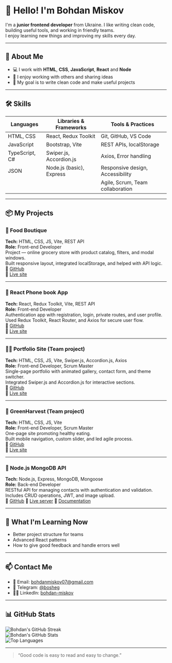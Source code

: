 # 👋 Hello! I'm Bohdan Miskov

I'm a **junior frontend developer** from Ukraine. I like writing clean code, building useful tools, and working in friendly teams.  
I enjoy learning new things and improving my skills every day.

---

## 🧠 About Me

- 💻 I work with **HTML**, **CSS**, **JavaScript**, **React** and **Node**
- 🤝 I enjoy working with others and sharing ideas
- 🎯 My goal is to write clean code and make useful projects

---

## 🛠️ Skills

| Languages         | Libraries & Frameworks       | Tools & Practices                   |
|-------------------|------------------------------|-------------------------------------|
| HTML, CSS         | React, Redux Toolkit         | Git, GitHub, VS Code                |
| JavaScript        | Bootstrap, Vite              | REST APIs, localStorage             |
| TypeScript, C#    | Swiper.js, Accordion.js      | Axios, Error handling               |
| JSON              | Node.js (basic), Express     | Responsive design, Accessibility    |
|                   |                              | Agile, Scrum, Team collaboration    |

---

## 📦 My Projects

### 🥗 Food Boutique  
**Tech:** HTML, CSS, JS, Vite, REST API  
**Role:** Front-end Developer  
Project — online grocery store with product catalog, filters, and modal windows.  
Built responsive layout, integrated localStorage, and helped with API logic.  
🔗 <a href="https://github.com/bohdan-miskov/project-food-boutique" target="_blank" rel="noopener noreferrer">GitHub</a>  
🔗 <a href="https://bohdan-miskov.github.io/project-food-boutique/" target="_blank" rel="noopener noreferrer">Live site</a>

---

### 📱 React Phone book App  
**Tech:** React, Redux Toolkit, Vite, REST API  
**Role:** Front-end Developer  
Authentication app with registration, login, private routes, and user profile.  
Used Redux Toolkit, React Router, and Axios for secure user flow.  
🔗 <a href="https://github.com/bohdan-miskov/goit-react-hw-08-ts" target="_blank" rel="noopener noreferrer">GitHub</a>  
🔗 <a href="https://goit-react-hw-08-ts.vercel.app/" target="_blank" rel="noopener noreferrer">Live site</a>

---

### 🧑‍💼 Portfolio Site (Team project)  
**Tech:** HTML, CSS, JS, Vite, Swiper.js, Accordion.js, Axios  
**Role:** Front-end Developer, Scrum Master  
Single-page portfolio with animated gallery, contact form, and theme switcher.  
Integrated Swiper.js and Accordion.js for interactive sections.  
🔗 <a href="https://github.com/illia-lukianov/team-projects-js-united" target="_blank" rel="noopener noreferrer">GitHub</a>  
🔗 <a href="https://illia-lukianov.github.io/team-projects-js-united/" target="_blank" rel="noopener noreferrer">Live site</a>

---

### 🍏 GreenHarvest (Team project)  
**Tech:** HTML, CSS, JS, Vite  
**Role:** Front-end Developer, Scrum Master  
One-page site promoting healthy eating.  
Built mobile navigation, custom slider, and led agile process.  
🔗 <a href="https://github.com/illia-lukianov/team-project-united-10" target="_blank" rel="noopener noreferrer">GitHub</a>  
🔗 <a href="https://illia-lukianov.github.io/team-project-united-10/" target="_blank" rel="noopener noreferrer">Live site</a>

---

### 📇 Node.js MongoDB API  
**Tech:** Node.js, Express, MongoDB, Mongoose  
**Role:** Back-end Developer  
RESTful API for managing contacts with authentication and validation.  
Includes CRUD operations, JWT, and image upload.  
🔗 <a href="https://github.com/bohdan-miskov/nodejs-hw-mongodb/tree/main" target="_blank" rel="noopener noreferrer">GitHub</a>
🔗 <a href="https://nodejs-hw-mongodb-04ay.onrender.com" target="_blank" rel="noopener noreferrer">Live server</a>
🔗 <a href="https://nodejs-hw-mongodb-04ay.onrender.com/api-docs/" target="_blank" rel="noopener noreferrer">Documentation</a>

---

## 🌱 What I'm Learning Now

- Better project structure for teams  
- Advanced React patterns  
- How to give good feedback and handle errors well

---

## 📫 Contact Me

- 📧 Email: [bohdanmiskov07@gmail.com](mailto:bohdanmiskov07@gmail.com)  
- 💬 Telegram: <a href="https://t.me/bosheg" target="_blank" rel="noopener noreferrer">@bosheg</a>  
- 🧑‍💻 LinkedIn: <a href="https://www.linkedin.com/in/bohdan-miskov" target="_blank" rel="noopener noreferrer">bohdan-miskov</a>

---

## 📊 GitHub Stats

![Bohdan's GitHub Streak](https://streak-stats.demolab.com?user=bohdan-miskov&theme=tokyonight&hide_border=false)  
![Bohdan's GitHub Stats](https://github-readme-stats.vercel.app/api?username=bohdan-miskov&show_icons=true&theme=tokyonight&hide_border=false)  
![Top Languages](https://github-readme-stats.vercel.app/api/top-langs/?username=bohdan-miskov&layout=compact&theme=tokyonight&hide_border=false)

---

> “Good code is easy to read and easy to change.”
